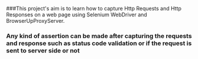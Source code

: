 ###This project's aim is to learn how to capture Http Requests and Http Responses on a web page using Selenium WebDriver and BrowserUpProxyServer.
### Any kind of assertion can be made after capturing the requests and response such as status code validation or if the request is sent to server side or not
#